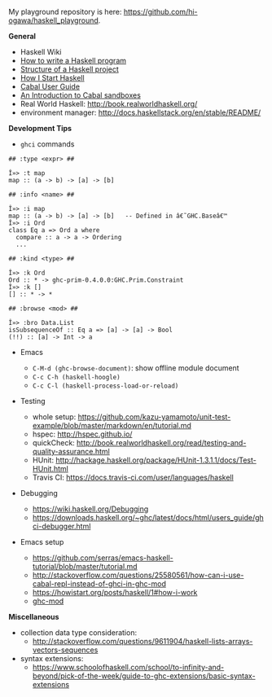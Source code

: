 <!--
{
  "title": "Haskell Starter",
  "date": "2016-03-18T18:09:12.000Z",
  "category": "",
  "tags": [
    "haskell",
    "starter"
  ],
  "draft": false
}
-->

My playground repository is here: https://github.com/hi-ogawa/haskell_playground.

__General__

- Haskell Wiki
 - [How to write a Haskell program](https://wiki.haskell.org/How_to_write_a_Haskell_program)
 - [Structure of a Haskell project](https://wiki.haskell.org/Structure_of_a_Haskell_project)
- [How I Start Haskell](https://howistart.org/posts/haskell/1)
- [Cabal User Guide](https://www.haskell.org/cabal/users-guide/installing-packages.html)
- [An Introduction to Cabal sandboxes](http://coldwa.st/e/blog/2013-08-20-Cabal-sandbox.html)
- Real World Haskell: http://book.realworldhaskell.org/
- environment manager: http://docs.haskellstack.org/en/stable/README/


__Development Tips__

- `ghci` commands

```
## :type <expr> ##

Î»> :t map
map :: (a -> b) -> [a] -> [b]

## :info <name> ##

Î»> :i map
map :: (a -> b) -> [a] -> [b] 	-- Defined in â€˜GHC.Baseâ€™
Î»> :i Ord
class Eq a => Ord a where
  compare :: a -> a -> Ordering
  ...

## :kind <type> ##

Î»> :k Ord
Ord :: * -> ghc-prim-0.4.0.0:GHC.Prim.Constraint
Î»> :k []
[] :: * -> *

## :browse <mod> ##

Î»> :bro Data.List
isSubsequenceOf :: Eq a => [a] -> [a] -> Bool
(!!) :: [a] -> Int -> a
```

- Emacs
  - `C-M-d (ghc-browse-document)`: show offline module document
  - `C-c C-h (haskell-hoogle)`
  - `C-c C-l (haskell-process-load-or-reload)`

- Testing
  - whole setup: https://github.com/kazu-yamamoto/unit-test-example/blob/master/markdown/en/tutorial.md
  - hspec: http://hspec.github.io/
  - quickCheck: http://book.realworldhaskell.org/read/testing-and-quality-assurance.html
  - HUnit: http://hackage.haskell.org/package/HUnit-1.3.1.1/docs/Test-HUnit.html
  - Travis CI: https://docs.travis-ci.com/user/languages/haskell


- Debugging
  - https://wiki.haskell.org/Debugging
  - https://downloads.haskell.org/~ghc/latest/docs/html/users_guide/ghci-debugger.html

- Emacs setup
  - https://github.com/serras/emacs-haskell-tutorial/blob/master/tutorial.md
  - http://stackoverflow.com/questions/25580561/how-can-i-use-cabal-repl-instead-of-ghci-in-ghc-mod
  - https://howistart.org/posts/haskell/1#how-i-work
  - [ghc-mod](http://www.mew.org/~kazu/proj/ghc-mod/en/emacs.html)


__Miscellaneous__

- collection data type consideration:
  - http://stackoverflow.com/questions/9611904/haskell-lists-arrays-vectors-sequences
- syntax extensions:
  - https://www.schoolofhaskell.com/school/to-infinity-and-beyond/pick-of-the-week/guide-to-ghc-extensions/basic-syntax-extensions